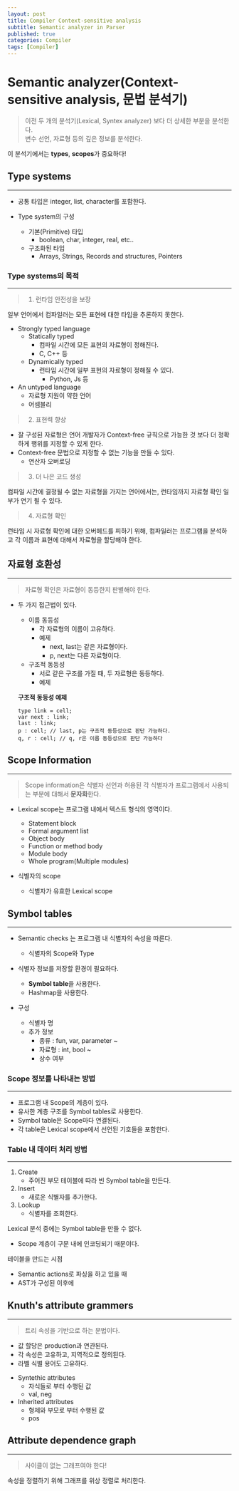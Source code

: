 ```yaml
---
layout: post
title: Compiler Context-sensitive analysis
subtitle: Semantic analyzer in Parser
published: true
categories: Compiler
tags: [Compiler]
---
```


# Semantic analyzer(Context-sensitive analysis, 문법 분석기)
>이전 두 개의 분석기(Lexical, Syntex analyzer) 보다 더 상세한 부분을 분석한다.  
>변수 선언, 자료형 등의 깊은 정보를 분석한다.

이 분석기에서는 **types**, **scopes**가 중요하다!

## Type systems
---

* 공통 타입은 integer, list, character를 포함한다.

* Type system의 구성
  * 기본(Primitive) 타입
    * boolean, char, integer, real, etc..
  * 구조화된 타입
    * Arrays, Strings, Records and structures, Pointers

### Type systems의 목적
---
>1. 런타임 안전성을 보장

일부 언어에서 컴파일러는 모든 표현에 대한 타입을 추론하지 못한다.  

- Strongly typed language
  - Statically typed
    - 컴파일 시간에 모든 표현의 자료형이 정해진다.
    - C, C++ 등
  - Dynamically typed
    - 런타임 시간에 일부 표현의 자료형이 정해질 수 있다.
      - Python, Js 등
- An untyped language
  - 자료형 지원이 약한 언어
  - 어셈블리


>2. 표현력 향상

- 잘 구성된 자료형은 언어 개발자가 Context-free 규칙으로 가능한 것 보다 더 정확하게 행위를 지정할 수 있게 한다. 
- Context-free 문법으로 지정할 수 없는 기능을 만들 수 있다.
  - 연산자 오버로딩

>3. 더 나은 코드 생성

컴파일 시간에 결정될 수 없는 자료형을 가지는 언어에서는, 런타임까지 자료형 확인 일부가 연기 될 수 있다.

>4. 자료형 확인

런타임 시 자료형 확인에 대한 오버헤드를 피하기 위해, 컴파일러는 프로그램을 분석하고 각 이름과 표현에 대해서 자료형을 할당해야 한다.


## 자료형 호환성
---
>자료형 확인은 자료형이 동등한지 판별해야 한다.

* 두 가지 접근법이 있다.
  * 이름 동등성
    * 각 자료형의 이름이 고유하다.
    * 예제
      * next, last는 같은 자료형이다.
      * p, next는 다른 자료형이다.
  * 구조적 동등성
    * 서로 같은 구조를 가질 때, 두 자료형은 동등하다.
    * 예제

  **구조적 동등성 예제**

  ```
  type link = cell;
  var next : link;
  last : link;
  p : cell; // last, p는 구조적 동등성으로 판단 가능하다.
  q, r : cell; // q, r은 이름 동등성으로 판단 가능하다
  ```

## Scope Information
---
>Scope information은 식별자 선언과 허용된 각 식별자가 프로그램에서 사용되는 부분에 대해서 **문자화**한다.

* Lexical scope는 프로그램 내에서 텍스트 형식의 영역이다.
  * Statement block
  * Formal argument list
  * Object body
  * Function or method body
  * Module body
  * Whole program(Multiple modules)

* 식별자의 scope
  * 식별자가 유효한 Lexical scope


## Symbol tables
---

* Semantic checks 는 프로그램 내 식별자의 속성을 따른다.
  * 식별자의 Scope와 Type
* 식별자 정보를 저장할 환경이 필요하다.
  * **Symbol table**을 사용한다.
  * Hashmap을 사용한다.

* 구성
  * 식별자 명
  * 추가 정보
    * 종류 : fun, var, parameter ~
    * 자료형 : int, bool ~
    * 상수 여부

### Scope 정보를 나타내는 방법
---

* 프로그램 내 Scope의 계층이 있다.
* 유사한 계층 구조를 Symbol tables로 사용한다.
* Symbol table은 Scope마다 연결된다.
* 각 table은 Lexical scope에서 선언된 기호들을 포함한다.

### Table 내 데이터 처리 방법
---

1. Create
   - 주어진 부모 테이블에 따라 빈 Symbol table을 만든다.
2. Insert
   - 새로운 식별자를 추가한다.
3. Lookup
   - 식별자를 조회한다.

Lexical 분석 중에는 Symbol table을 만들 수 없다.
- Scope 계층이 구문 내에 인코딩되기 때문이다.

테이블을 만드는 시점
- Semantic actions로 파싱을 하고 있을 때
- AST가 구성된 이후에


## Knuth's attribute grammers
---
>트리 속성을 기반으로 하는 문법이다.

- 값 할당은 production과 연관된다.
- 각 속성은 고유하고, 지역적으로 정의된다.
- 라벨 식별 용어도 고유하다.

* Syntethic attributes
  * 자식들로 부터 수행된 값
  * val, neg
* Inherited attributes
  * 형제와 부모로 부터 수행된 값
  * pos


## Attribute dependence graph
---
>사이클이 없는 그래프여야 한다!

속성을 정렬하기 위해 그래프를 위상 정렬로 처리한다.